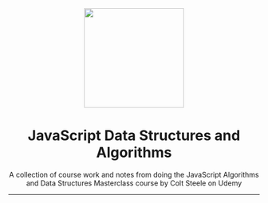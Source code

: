 <div align=center>

<img src="https://github.com/melissaveraherbst/javascript-data-structures-and-algorithms/assets/84316275/157c80a2-5cf4-4456-b12d-dc0badb2f548" width=200px />

# JavaScript Data Structures and Algorithms

A collection of course work and notes from doing the JavaScript Algorithms and Data Structures Masterclass course by Colt Steele on Udemy

---

</div>
